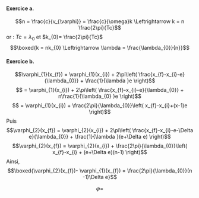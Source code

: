 #### Exercice a.
$$n = \frac{c}{v_{\varphi}} = \frac{c}{\omega}k \Leftrightarrow k = n \frac{2\pi}{Tc}$$
or : $Tc = \lambda_{0}$ et $k_{0}= \frac{2\pi}{Tc}$
$$\boxed{k =  nk_{0} \Leftrightarrow \lambda = \frac{\lambda_{0}}{n}}$$


#### Exercice b.
$$\varphi_{1}(x_{f}) = \varphi_{1}(x_{i}) + 2\pi\left( \frac{x_{f}-x_{i}-e}{\lambda_{0}} + \frac{1}{\lambda }e \right)$$
$$ =  \varphi_{1}(x_{i}) + 2\pi\left( \frac{x_{f}-x_{i}-e}{\lambda_{0}} + n\frac{1}{\lambda_{0} }e \right)$$
$$ =   \varphi_{1}(x_{i}) + \frac{2\pi}{\lambda_{0}}\left( x_{f}-x_{i}+(x-1)e \right)$$
Puis
$$\varphi_{2}(x_{f}) = \varphi_{2}(x_{i}) + 2\pi\left( \frac{x_{f}-x_{i}-e-\Delta e}{\lambda_{0}} + \frac{1}{\lambda }(e+\Delta e) \right)$$
$$\varphi_{2}(x_{f}) = \varphi_{2}(x_{i}) + \frac{2\pi}{\lambda_{0}}\left( x_{f}-x_{i} + (e+\Delta e)(n-1) \right)$$
Ainsi,
$$\boxed{\varphi_{2}(x_{f})- \varphi_{1}(x_{f}) = \frac{2\pi}{\lambda_{0}}(n -1)\Delta e}$$



$$\varphi = $$